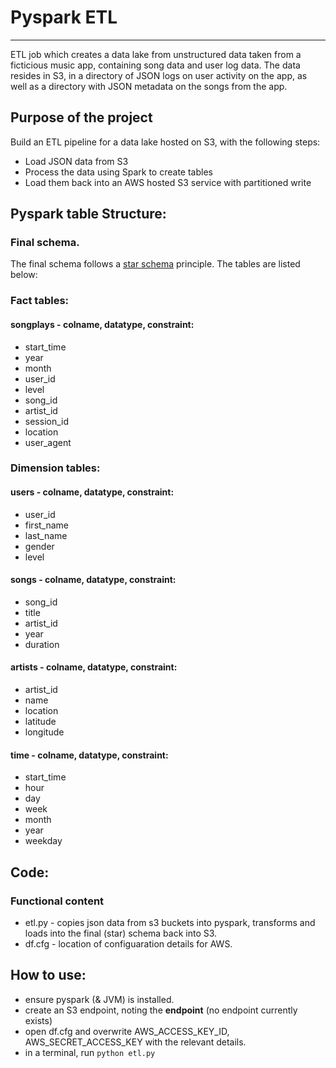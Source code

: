 # Pyspark ETL
--- 
ETL job which creates a data lake from unstructured data taken from a ficticious music app, containing song data and user log data. The data resides in S3, in a directory of JSON logs on user activity on the app, as well as a directory with JSON metadata on the songs from the app.

## Purpose of the project
Build an ETL pipeline for a data lake hosted on S3, with the following steps:
* Load JSON data from S3
* Process the data using Spark to create tables
* Load them back into an AWS hosted S3 service with partitioned write


## Pyspark table Structure:
### Final schema. 
The final schema follows a [star schema](https://en.wikipedia.org/wiki/Star_schema) principle. The tables are listed below:

### Fact tables:

#### songplays - colname, datatype, constraint:
* start_time 
* year
* month
* user_id 
* level 
* song_id 
* artist_id 
* session_id 
* location 
* user_agent 

### Dimension tables:

#### users - colname, datatype, constraint:
* user_id
* first_name
* last_name 
* gender 
* level

#### songs  - colname, datatype, constraint:
* song_id 
* title
* artist_id
* year
* duration

#### artists - colname, datatype, constraint:
* artist_id
* name
* location
* latitude
* longitude

#### time - colname, datatype, constraint:
* start_time
* hour
* day
* week
* month
* year
* weekday

## Code:

### Functional content
* etl.py - copies json data from s3 buckets into pyspark, transforms and loads into the final (star) schema back into S3. 
* df.cfg - location of configuaration details for AWS.

## How to use:
* ensure pyspark (& JVM) is installed.
* create an S3 endpoint, noting the **endpoint** (no endpoint currently exists)
* open df.cfg and overwrite AWS_ACCESS_KEY_ID, AWS_SECRET_ACCESS_KEY with the relevant details.
* in a terminal, run `python etl.py`

